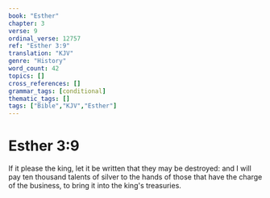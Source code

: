```yaml
---
book: "Esther"
chapter: 3
verse: 9
ordinal_verse: 12757
ref: "Esther 3:9"
translation: "KJV"
genre: "History"
word_count: 42
topics: []
cross_references: []
grammar_tags: [conditional]
thematic_tags: []
tags: ["Bible","KJV","Esther"]
---
```


# Esther 3:9

If it please the king, let it be written that they may be destroyed: and I will pay ten thousand talents of silver to the hands of those that have the charge of the business, to bring it into the king's treasuries.
